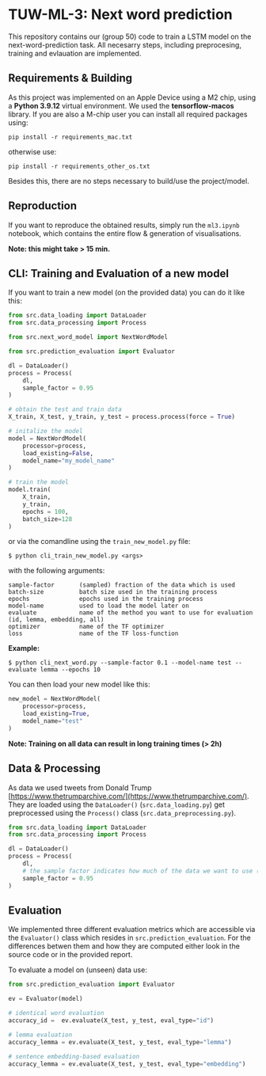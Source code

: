 # TUW-ML-3: Next word prediction

This repository contains our (group 50) code to train a LSTM model on the next-word-prediction task. 
All necesarry steps, including preprocesing, training and evlauation are implemented.

## Requirements & Building
As this project was implemented on an Apple Device using a M2 chip, using a **Python 3.9.12** virtual environment.
We used the **tensorflow-macos** library. If you are also a M-chip user you can install all required packages using:

```pip install -r requirements_mac.txt```

otherwise use:

```pip install -r requirements_other_os.txt```

Besides this, there are no steps necessary to build/use the project/model.

## Reproduction
If you want to reproduce the obtained results, simply run the `ml3.ipynb` notebook, which contains the entire flow & generation of visualisations.

**Note: this might take > 15 min.**

## CLI: Training and Evaluation of a new model
If you want to train a new model (on the provided data) you can do it like this:
```python
from src.data_loading import DataLoader
from src.data_processing import Process

from src.next_word_model import NextWordModel

from src.prediction_evaluation import Evaluator

dl = DataLoader()
process = Process(
    dl,
    sample_factor = 0.95
)

# obtain the test and train data
X_train, X_test, y_train, y_test = process.process(force = True)

# initalize the model
model = NextWordModel(
    processor=process,
    load_existing=False,
    model_name="my_model_name"
)

# train the model
model.train(
    X_train, 
    y_train, 
    epochs = 100, 
    batch_size=128    
)
```

or via the comandline using the `train_new_model.py` file:
```
$ python cli_train_new_model.py <args>
```
with the following arguments:
```
sample-factor       (sampled) fraction of the data which is used
batch-size          batch size used in the training process
epochs              epochs used in the training process
model-name          used to load the model later on
evaluate            name of the method you want to use for evaluation (id, lemma, embedding, all)
optimizer           name of the TF optimizer
loss                name of the TF loss-function
```    

**Example:**
```
$ python cli_next_word.py --sample-factor 0.1 --model-name test --evaluate lemma --epochs 10    
```

You can then load your new model like this:
```python
new_model = NextWordModel(
    processor=process,
    load_existing=True,
    model_name="test"
)
```

**Note: Training on all data can result in long training times (> 2h)**

## Data & Processing
As data we used tweets from Donald Trump [https://www.thetrumparchive.com/](https://www.thetrumparchive.com/).
They are loaded using the `DataLoader()` (`src.data_loading.py`) get preprocessed using the `Process()` class (`src.data_preprocessing.py`).

```python
from src.data_loading import DataLoader
from src.data_processing import Process

dl = DataLoader()
process = Process(
    dl,
    # the sample factor indicates how much of the data we want to use (can be used to obtain smaller models)
    sample_factor = 0.95    
)
```

## Evaluation
We implemented three different evaluation metrics which are accessible via the `Evaluator()` class which resides in `src.prediction_evaluation`.
For the differences betwen them and how they are computed either look in the source code or in the provided report.

To evaluate a model on (unseen) data use:
```python
from src.prediction_evaluation import Evaluator

ev = Evaluator(model)

# identical word evaluation
accuracy_id =  ev.evaluate(X_test, y_test, eval_type="id")

# lemma evaluation
accuracy_lemma = ev.evaluate(X_test, y_test, eval_type="lemma")

# sentence embedding-based evaluation
accuracy_lemma = ev.evaluate(X_test, y_test, eval_type="embedding")
```

